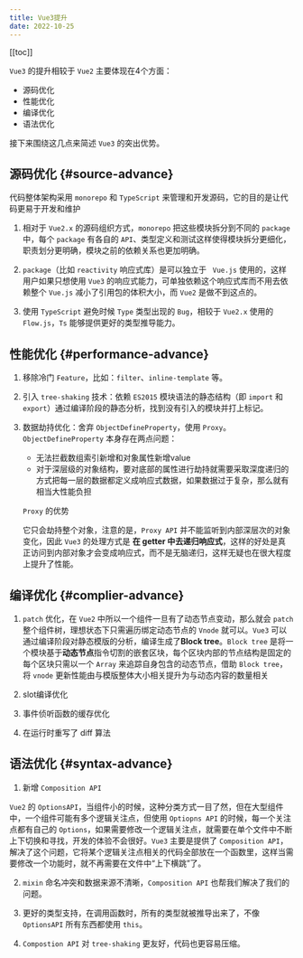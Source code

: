 ```yaml
---
title: Vue3提升
date: 2022-10-25
---
```


[[toc]]

`Vue3` 的提升相较于 `Vue2` 主要体现在4个方面：
- 源码优化
- 性能优化
- 编译优化
- 语法优化  


接下来围绕这几点来简述 `Vue3` 的突出优势。
## 源码优化 {#source-advance}
代码整体架构采用 `monorepo` 和 `TypeScript` 来管理和开发源码，它的目的是让代码更易于开发和维护

1. 相对于 `Vue2.x` 的源码组织方式，`monorepo` 把这些模块拆分到不同的 `package` 中，每个 `package` 有各自的 `API`、类型定义和测试这样使得模块拆分更细化，职责划分更明确，模块之前的依赖关系也更加明确。

2. `package`（比如 `reactivity` 响应式库）是可以独立于 ` Vue.js` 使用的，这样用户如果只想使用 `Vue3` 的响应式能力，可单独依赖这个响应式库而不用去依赖整个 `Vue.js` 减小了引用包的体积大小，而 `Vue2` 是做不到这点的。

3. 使用 `TypeScript` 避免时候 `Type` 类型出现的 `Bug`，相较于 `Vue2.x` 使用的 `Flow.js`，`Ts` 能够提供更好的类型推导能力。

## 性能优化 {#performance-advance}

1. 移除冷门 `Feature`，比如：`filter`、`inline-template` 等。
2. 引入 `tree-shaking` 技术：依赖 `ES2015` 模块语法的静态结构（即 `import` 和 `export`）通过编译阶段的静态分析，找到没有引入的模块并打上标记。
3. 数据劫持优化：舍弃 `ObjectDefineProperty`，使用 `Proxy`。  
`ObjectDefineProperty` 本身存在两点问题：  
   - 无法拦截数组索引新增和对象属性新增value
   - 对于深层级的对象结构，要对底部的属性进行劫持就需要采取深度递归的方式把每一层的数据都定义成响应式数据，如果数据过于复杂，那么就有相当大性能负担

   `Proxy` 的优势   
   
   它只会劫持整个对象，注意的是，`Proxy API` 并不能监听到内部深层次的对象变化，因此 `Vue3` 的处理方式是 **在 getter 中去递归响应式**，这样的好处是真正访问到内部对象才会变成响应式，而不是无脑递归，这样无疑也在很大程度上提升了性能。

## 编译优化 {#complier-advance}

1. `patch` 优化，在 `Vue2` 中所以一个组件一旦有了动态节点变动，那么就会 `patch` 整个组件树，理想状态下只需遍历绑定动态节点的 `Vnode` 就可以。`Vue3` 可以通过编译阶段对静态模版的分析，编译生成了**Block tree**。`Block tree` 是将一个模块基于**动态节点**指令切割的嵌套区块，每个区块内部的节点结构是固定的每个区块只需以一个 `Array` 来追踪自身包含的动态节点，借助 `Block tree`，将 `vnode` 更新性能由与模版整体大小相关提升为与动态内容的数量相关

2. slot编译优化
3. 事件侦听函数的缓存优化
4. 在运行时重写了 diff 算法

## 语法优化 {#syntax-advance}
1. 新增 `Composition API`  


`Vue2` 的 `OptionsAPI`，当组件小的时候，这种分类方式一目了然，但在大型组件中，一个组件可能有多个逻辑关注点，但使用 `Optiopns API` 的时候，每一个关注点都有自己的 `Options`，如果需要修改一个逻辑关注点，就需要在单个文件中不断上下切换和寻找，开发的体验不会很好。`Vue3` 主要是提供了 `Composition API`，解决了这个问题，它将某个逻辑关注点相关的代码全部放在一个函数里，这样当需要修改一个功能时，就不再需要在文件中“上下横跳”了。  

2. `mixin` 命名冲突和数据来源不清晰，`Composition API` 也帮我们解决了我们的问题。  

3. 更好的类型支持，在调用函数时，所有的类型就被推导出来了，不像 `OptionsAPI` 所有东西都使用 `this`。  

4. `Compostion API` 对 `tree-shaking` 更友好，代码也更容易压缩。  